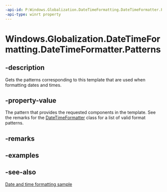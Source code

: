 ```yaml
---
-api-id: P:Windows.Globalization.DateTimeFormatting.DateTimeFormatter.Patterns
-api-type: winrt property
---
```


<!-- Property syntax
public Windows.Foundation.Collections.IVectorView<string> Patterns { get; }
-->

# Windows.Globalization.DateTimeFormatting.DateTimeFormatter.Patterns

## -description
Gets the patterns corresponding to this template that are used when formatting dates and times.

## -property-value
The pattern that provides the requested components in the template. See the remarks for the [DateTimeFormatter](datetimeformatter.md) class for a list of valid format patterns.

## -remarks

## -examples

## -see-also
[Date and time formatting sample](https://github.com/microsoftarchive/msdn-code-gallery-microsoft/tree/411c271e537727d737a53fa2cbe99eaecac00cc0/Official%20Windows%20Platform%20Sample/Date%20and%20time%20formatting%20sample)
